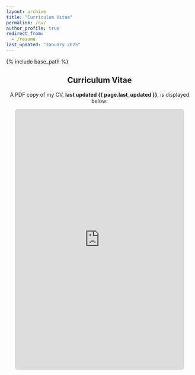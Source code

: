 ```yaml
---
layout: archive
title: "Curriculum Vitae"
permalink: /cv/
author_profile: true
redirect_from:
  - /resume
last_updated: "January 2025"
---
```


{% include base_path %}

<div style="text-align: center;">
    <h2>Curriculum Vitae</h2>
    <p>
        A PDF copy of my CV, <strong>last updated {{ page.last_updated }}</strong>, is displayed below:
    </p>
</div>

<div style="display: flex; justify-content: center;">
    <iframe src="https://natdave.github.io/files/cv.pdf" width="90%" height="700px" style="border: 1px solid #ccc; border-radius: 5px;">
        Your browser does not support PDFs.
        Please <a href="https://natdave.github.io/files/cv.pdf">download the PDF here</a>.
    </iframe>
</div>

